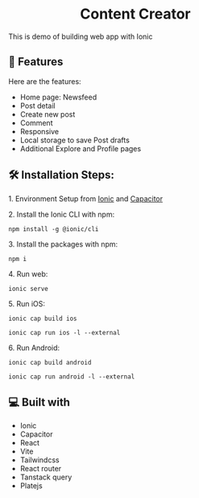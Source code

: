 <h1 align="center" id="title">Content Creator</h1>

<p id="description">This is demo of building web app with Ionic</p>

<h2>🧐 Features</h2>

Here are the features:

- Home page: Newsfeed
- Post detail
- Create new post
- Comment
- Responsive
- Local storage to save Post drafts
- Additional Explore and Profile pages

<h2>🛠️ Installation Steps:</h2>

<p>1. Environment Setup from <a href="https://ionicframework.com/docs/intro/environment">Ionic</a> and <a href="https://capacitorjs.com/docs/getting-started/environment-setup">Capacitor</a></p>
<p>2. Install the Ionic CLI with npm:</p>

```
npm install -g @ionic/cli
```

<p>3. Install the packages with npm:</p>

```
npm i
```

<p>4. Run web:</p>

```
ionic serve
```

<p>5. Run iOS:</p>

```
ionic cap build ios
```

```
ionic cap run ios -l --external
```

<p>6. Run Android:</p>

```
ionic cap build android
```

```
ionic cap run android -l --external
```

<h2>💻 Built with</h2>

- Ionic
- Capacitor
- React
- Vite
- Tailwindcss
- React router
- Tanstack query
- Platejs
